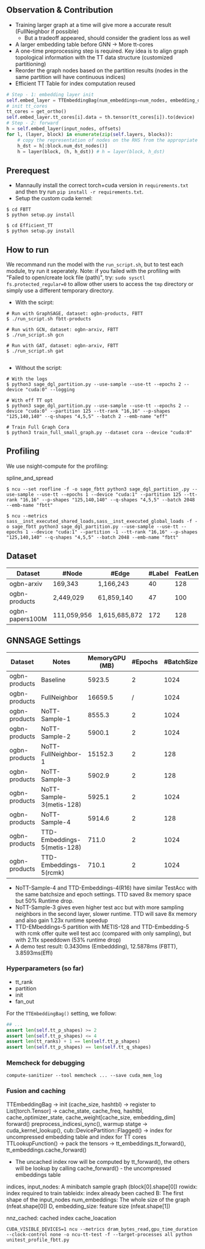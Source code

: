 ## Observation & Contribution

- Training larger graph at a time will give more a accurate result (FullNeighbor if possible)
  - But a tradeoff appeared, should consider the gradient loss as well
- A larger embedding table before GNN -> More tt-cores
- A one-time preprocessing step is required. Key idea is to align graph topological information with the TT data structure (customized partitioning)
- Reorder the graph nodes based on the partition results (nodes in the same partition will have continuous indices)
- Efficient TT Table for index computation reused

```python
# Step - 1: embedding layer init
self.embed_layer = TTEmbeddingBag(num_embeddings=num_nodes, embedding_dim=in_feats)
# init tt_cores
tt_cores = get_ortho()
self.embed_layer.tt_cores[i].data = th.tensor(tt_cores[i]).to(device)
# Step - 2: forward 
h = self.embed_layer(input_nodes, offsets)
for l, (layer, block) in enumerate(zip(self.layers, blocks)):
    # copy the representation of nodes on the RHS from the appropriate nodes on the LHS.
    h_dst = h[:block.num_dst_nodes()]
    h = layer(block, (h, h_dst)) # h = layer(block, h_dst)
```

## Prerequest

- Mannaully install the correct torch+cuda version in `requirements.txt` and then try run `pip install -r requirements.txt`. 
- Setup the custom cuda kernel:
```shell
$ cd FBTT
$ python setup.py install

$ cd Efficient_TT
$ python setup.py install
```

## How to run

We recommand run the model with the `run_script.sh`, but to test each module, try run it seperately. Note: if you failed with the profiling with "Failed to open/create lock file (path)", try: `sudo sysctl fs.protected_regular=0` to allow other users to access the `tmp` directory or simply use a different temporary directory.

- With the scirpt:
```shell
# Run with GraphSAGE, dataset: ogbn-products, FBTT
$ ./run_script.sh fbtt-products

# Run with GCN, dataset: ogbn-arxiv, FBTT
$ ./run_script.sh gcn

# Run with GAT, dataset: ogbn-arxiv, FBTT
$ ./run_script.sh gat


```

- Without the script:
```
# With the logs
$ python3 sage_dgl_partition.py --use-sample --use-tt --epochs 2 --device "cuda:0" --logging

# With eff TT opt
$ python3 sage_dgl_partition.py --use-sample --use-tt --epochs 2 --device "cuda:0" --partition 125 --tt-rank "16,16" --p-shapes "125,140,140" --q-shapes "4,5,5" --batch 2 --emb-name "eff"

# Train Full Graph Cora
$ python3 train_full_small_graph.py --dataset cora --device "cuda:0" 
```

## Profiling

We use nsight-compute for the profiling:

spline_and_spread

```shell
$ ncu --set roofline -f -o sage_fbtt python3 sage_dgl_partition_.py --use-sample --use-tt --epochs 1 --device "cuda:1" --partition 125 --tt-rank "16,16" --p-shapes "125,140,140" --q-shapes "4,5,5" --batch 2048 --emb-name "fbtt"

$ ncu --metrics sass__inst_executed_shared_loads,sass__inst_executed_global_loads -f -o sage_fbtt python3 sage_dgl_partition.py --use-sample --use-tt --epochs 1 --device "cuda:1" --partition -1 --tt-rank "16,16" --p-shapes "125,140,140" --q-shapes "4,5,5" --batch 2048 --emb-name "fbtt"

```


## Dataset

| Dataset | #Node  |  #Edge | #Label  |  FeatLen |
|---|---|---|---|---|
| ogbn-arxiv | 169,343 | 1,166,243 | 40 | 128 |
| ogbn-products | 2,449,029 |  61,859,140	| 47 | 100 |
| ogbn-papers100M | 111,059,956 | 1,615,685,872 | 172 | 128 |

## GNNSAGE Settings

| Dataset | Notes | MemoryGPU (MB) | #Epochs | #BatchSize | TestAcc (%) | SamplingSize | Runtime (s) |
|---|---|---|---|---|---|---|---|
| ogbn-products | Baseline | 5923.5 | 2 | 1024 | 70.46% | [5, 10, 15] | 26.88 |
| ogbn-products | FullNeighbor | 16659.5 | / | 1024 | / | / | / |
| ogbn-products | NoTT-Sample-1 | 8555.3 | 2 | 1024 | 74.49% | [30, 50, 100] | 481.74 |
| ogbn-products | NoTT-Sample-2 | 5900.1 | 2 | 1024 | 29.52% | [1, 1, 1] | 20.21 |
| ogbn-products | NoTT-FullNeighbor-1 | 15152.3 | 2 | 128 | 72.09% | / | 13118.90 |
| ogbn-products | NoTT-Sample-3 | 5902.9 | 2 | 128 | 70.99% | [5, 10, 15] | 66.33 |
| ogbn-products | NoTT-Sample-3(metis-128) | 5925.1 | 2 | 1024 | 72.11% | [5, 10, 15] | 33.10 |
| ogbn-products | NoTT-Sample-4 | 5914.6 | 2 | 128 | 68.7% | [5, 5, 10] | 26.39 |
| ogbn-products | TTD-Embeddings-5(metis-128) | 711.0 | 2 | 1024 | 69.34% | [5, 10, 15] | 56.89 | **
| ogbn-products | TTD-Embeddings-5(rcmk) | 710.1 | 2 | 1024 | 71.47% | [5, 10, 15] | 58.14 | **

- NoTT-Sample-4 and TTD-Embeddings-4(R16) have similar TestAcc with the same batchsize and epoch settings. TTD saved 8x memory space but 50% Runtime drop.
- NoTT-Sample-3 gives even higher test acc but with more sampling neighbors in the second layer, slower runtime. TTD will save 8x memory and also gain 1.23x runtime speedup
- TTD-EMbeddings-5 partition with METIS-128 and TTD-Embedding-5 with rcmk offer quite well test acc (compared with only sampling), but with 2.11x speeddown (53% runtime drop)
- A demo test result: 0.3430ms (Embeddding), 12.5878ms (FBTT), 3.8593ms(Effi) 


### Hyperparameters (so far)

- tt_rank
- partition
- init
- fan_out

For the `TTEmbeddingBag()` setting, we follow:
```python
## ...
assert len(self.tt_p_shapes) >= 2
assert len(self.tt_p_shapes) <= 4
assert len(tt_ranks) + 1 == len(self.tt_p_shapes)
assert len(self.tt_p_shapes) == len(self.tt_q_shapes)
```

### Memcheck for debugging

```
compute-sanitizer --tool memcheck ... --save cuda_mem_log
```


### Fusion and caching

TTEmbeddingBag -> init (cache_size, hashtbl) -> register to List[torch.Tensor] -> cache_state, cache_freq, hashtbl, cache_optimizer_state, cache_weight[cache_size, embedding_dim]
forward()
preprocess_indicesi_sync(), warmup statge -> cuda_kernel_lookup(), cub::DevicePartition::Flagged() -> index for uncompressed embedding table and index for TT cores
TTLookupFunction() -> pack the tensors -> tt_embeddings.tt_forward(), tt_embeddings.cache_forward() 
- The uncached index row will be computed by tt_forward(), the others will be lookup by calling cache_forward() - the uncompressed embeddings table

indices, input_nodes: A minibatch sample graph (block[0].shape[0])
rowidx: index required to train
tableidx: index already been cached
B: The first shape of the input_nodes
num_embeddings: The whole size of the graph (nfeat.shape[0])
D, embedding_size: feature size (nfeat.shape[1])

nnz_cached: cached index
cache_loacation

```shell
CUDA_VISIBLE_DEVICES=1 ncu --metrics dram_bytes_read,gpu_time_duration --clock-control none -o ncu-tt-test -f --target-processes all python unitest_profile_fbtt.py
```